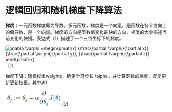 # 逻辑回归和随机梯度下降算法

**梯度**：一元函数梯度即为导数。多元函数，梯度是一个向量，是函数在各个方向上的偏导数，是一个向量。梯度的方向是函数值变化最快的方向，梯度的大小描述当前变化的快慢。表达式（1）描述了一个三位坐标下的梯度。

![](https://wikimedia.org/api/rest_v1/media/math/render/svg/c86221324a9d066ca28310ee772941748a5f370f "\nabla \varphi =\begin{pmatrix}
{\frac{\partial \varphi}{\partial x}},  
{\frac{\partial \varphi}{\partial y}}, 
{\frac{\partial \varphi}{\partial z}}
\end{pmatrix}")（1）

梯度下降：随机权重weights，确定学习步长 \alpha，并计算函数的梯度，反复更新更新权重。其中J\(\)

![](/assets/import_weights.png) \(2\)

